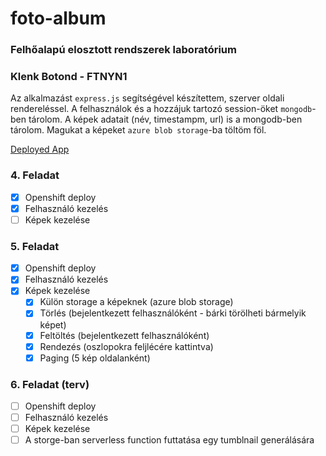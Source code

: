 # foto-album

### Felhőalapú elosztott rendszerek laboratórium
### Klenk Botond - FTNYN1

Az alkalmazást `express.js` segítségével készítettem, szerver oldali rendereléssel. A felhasználok és a hozzájuk tartozó session-öket `mongodb`-ben tárolom. A képek adatait (név, timestampm, url) is a mongodb-ben tárolom. Magukat a képeket `azure blob storage`-ba töltöm föl.

[Deployed App](https://pix-botondklenk-dev.apps.sandbox-m3.1530.p1.openshiftapps.com/)

### 4. Feladat

- [x] Openshift deploy
- [x] Felhasználó kezelés
- [ ] Képek kezelése

### 5. Feladat

- [X] Openshift deploy
- [X] Felhasználó kezelés
- [X] Képek kezelése
    - [X] Külön storage a képeknek (azure blob storage)
    - [X] Törlés (bejelentkezett felhasználóként - bárki törölheti bármelyik képet)
    - [X] Feltöltés (bejelentkezett felhasználóként)
    - [X] Rendezés (oszlopokra feljlécére kattintva)
    - [X] Paging (5 kép oldalanként)

### 6. Feladat (terv)

- [ ] Openshift deploy
- [ ] Felhasználó kezelés
- [ ] Képek kezelése
- [ ] A storge-ban serverless function futtatása egy tumblnail generálására